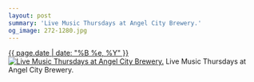 ```yaml
---
layout: post
summary: 'Live Music Thursdays at Angel City Brewery.'
og_image: 272-1280.jpg
---
```


<p>
  <time><a href="/272">{{ page.date | date: "%B %e, %Y" }}</a></time>
  <a href="/272"><img src="{{ site.assets_url }}/272-640.jpg" srcset="{{ site.assets_url }}/272-1280.jpg 1280w, {{ site.assets_url }}/272-960.jpg 960w, {{ site.assets_url }}/272-640.jpg 640w, {{ site.assets_url }}/272-320.jpg 320w" sizes="(min-width: 700px) 50vw, calc(100vw - 2rem)" alt="Live Music Thursdays at Angel City Brewery." /></a>
  <span>Live Music Thursdays at Angel City Brewery.</span>
</p>
